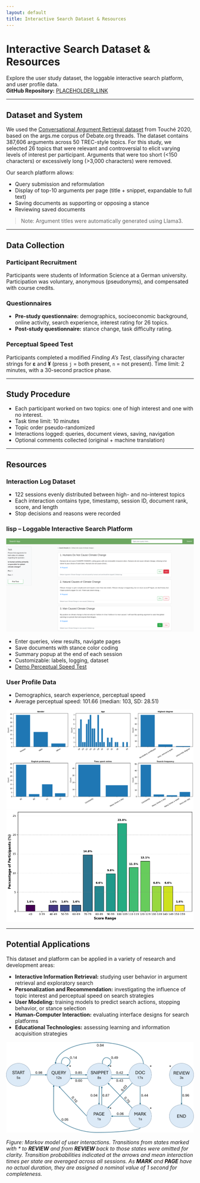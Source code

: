 ```yaml
---
layout: default
title: Interactive Search Dataset & Resources
---
```


# Interactive Search Dataset & Resources

Explore the user study dataset, the loggable interactive search platform, and user profile data.  
**GitHub Repository:** [PLACEHOLDER_LINK](https://github.com/your-repo-link)

---

## Dataset and System

We used the [Conversational Argument Retrieval dataset](https://github.com/Touché-2020/args.me) from Touché 2020, based on the args.me corpus of Debate.org threads. The dataset contains 387,606 arguments across 50 TREC-style topics. For this study, we selected 26 topics that were relevant and controversial to elicit varying levels of interest per participant. Arguments that were too short (<150 characters) or excessively long (>3,000 characters) were removed.

Our search platform allows:
- Query submission and reformulation
- Display of top-10 arguments per page (title + snippet, expandable to full text)
- Saving documents as supporting or opposing a stance
- Reviewing saved documents

> Note: Argument titles were automatically generated using Llama3.

---

## Data Collection

### Participant Recruitment

Participants were students of Information Science at a German university. Participation was voluntary, anonymous (pseudonyms), and compensated with course credits.

### Questionnaires

- **Pre-study questionnaire:** demographics, socioeconomic background, online activity, search experience, interest rating for 26 topics.
- **Post-study questionnaire:** stance change, task difficulty rating.

### Perceptual Speed Test

Participants completed a modified *Finding A’s Test*, classifying character strings for **ε** and **¥** (press `j` = both present, `n` = not present). Time limit: 2 minutes, with a 30-second practice phase.

---

## Study Procedure

- Each participant worked on two topics: one of high interest and one with no interest.
- Task time limit: 10 minutes
- Topic order pseudo-randomized
- Interactions logged: queries, document views, saving, navigation
- Optional comments collected (original + machine translation)

---

## Resources

### Interaction Log Dataset

- 122 sessions evenly distributed between high- and no-interest topics
- Each interaction contains type, timestamp, session ID, document rank, score, and length
- Stop decisions and reasons were recorded

### lisp – Loggable Interactive Search Platform

![Search Interface](../images/interface_clicked.png)

- Enter queries, view results, navigate pages
- Save documents with stance color coding
- Summary popup at the end of each session
- Customizable: labels, logging, dataset
- [Demo Perceptual Speed Test](https://andykruff.github.io/demo-ps-test/)

### User Profile Data

- Demographics, search experience, perceptual speed
- Average perceptual speed: 101.66 (median: 103, SD: 28.51)

![Demographics](../images/demographics_notitle.png)
![Perceptual Speed Scores](../images/ps_scores_new_bold.png)

---

## Potential Applications

This dataset and platform can be applied in a variety of research and development areas:

- **Interactive Information Retrieval:** studying user behavior in argument retrieval and exploratory search  
- **Personalization and Recommendation:** investigating the influence of topic interest and perceptual speed on search strategies  
- **User Modeling:** training models to predict search actions, stopping behavior, or stance selection  
- **Human-Computer Interaction:** evaluating interface designs for search platforms  
- **Educational Technologies:** assessing learning and information acquisition strategies  

![Markov Model of User Interactions](../images/MM_withnumbers.png)

*Figure: Markov model of user interactions. Transitions from states marked with * to **REVIEW** and from **REVIEW** back to those states were omitted for clarity. Transition probabilities indicated at the arrows and mean interaction times per state are averaged across all sessions. As **MARK** and **PAGE** have no actual duration, they are assigned a nominal value of 1 second for completeness.*
